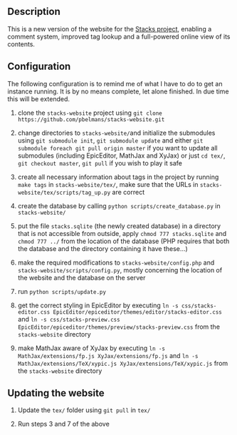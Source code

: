 Description
-----------
This is a new version of the website for the [Stacks project](http://stacks.math.columbia.edu), enabling a comment system, improved tag lookup and a full-powered online view of its contents.


Configuration
-------------
The following configuration is to remind me of what I have to do to get an instance running. It is by no means complete, let alone finished. In due time this will be extended.


1. clone the `stacks-website` project using
`git clone https://github.com/pbelmans/stacks-website.git`

2. change directories to `stacks-website/`and initialize the submodules using `git submodule init`, `git submodule update` and either `git submodule foreach git pull origin master` if you want to update all submodules (including EpicEditor, MathJax and XyJax) or just `cd tex/`, `git checkout master`,  `git pull` if you wish to play it safe

3. create all necessary information about tags in the project by running `make tags` in `stacks-website/tex/`, make sure that the URLs in `stacks-website/tex/scripts/tag_up.py` are correct

4. create the database by calling `python scripts/create_database.py` in `stacks-website/`

5. put the file `stacks.sqlite` (the newly created database) in a directory that is not accessible from outside, apply `chmod 777 stacks.sqlite` and `chmod 777 ../` from the location of the database (PHP requires that both the database and the directory containing it have these...)

6. make the required modifications to `stacks-website/config.php` and `stacks-website/scripts/config.py`, mostly concerning the location of the website and the database on the server

7. run `python scripts/update.py`

8. get the correct styling in EpicEditor by executing `ln -s css/stacks-editor.css EpicEditor/epiceditor/themes/editor/stacks-editor.css` and `ln -s css/stacks-preview.css EpicEditor/epiceditor/themes/preview/stacks-preview.css` from the `stacks-website` directory

9. make MathJax aware of XyJax by executing `ln -s MathJax/extensions/fp.js XyJax/extensions/fp.js` and `ln -s MathJax/extensions/TeX/xypic.js XyJax/extensions/TeX/xypic.js`  from the `stacks-website` directory


Updating the website
--------------------
1. Update the `tex/` folder using `git pull` in `tex/`

2. Run steps 3 and 7 of the above

